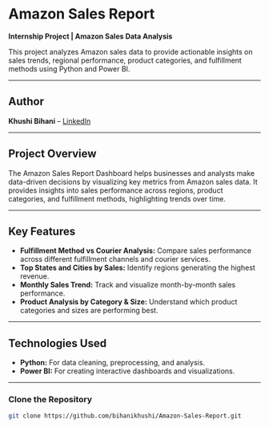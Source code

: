 # Amazon Sales Report
**Internship Project | Amazon Sales Data Analysis**  

This project analyzes Amazon sales data to provide actionable insights on sales trends, regional performance, product categories, and fulfillment methods using Python and Power BI.

---

## Author
**Khushi Bihani** – [LinkedIn](https://www.linkedin.com/in/khushi-bihani-78a877315)

---

## Project Overview
The Amazon Sales Report Dashboard helps businesses and analysts make data-driven decisions by visualizing key metrics from Amazon sales data. It provides insights into sales performance across regions, product categories, and fulfillment methods, highlighting trends over time.

---

## Key Features
- **Fulfillment Method vs Courier Analysis:** Compare sales performance across different fulfillment channels and courier services.  
- **Top States and Cities by Sales:** Identify regions generating the highest revenue.  
- **Monthly Sales Trend:** Track and visualize month-by-month sales performance.  
- **Product Analysis by Category & Size:** Understand which product categories and sizes are performing best.

---

## Technologies Used
- **Python:** For data cleaning, preprocessing, and analysis.  
- **Power BI:** For creating interactive dashboards and visualizations.  

---

### Clone the Repository
```bash
git clone https://github.com/bihanikhushi/Amazon-Sales-Report.git


